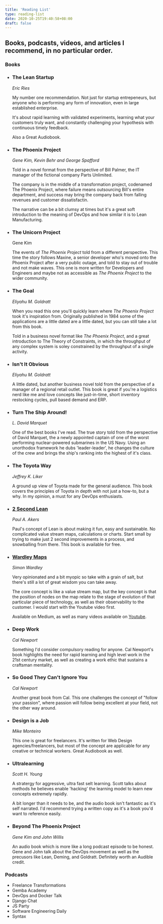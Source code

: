 ```yaml
---
title: 'Reading List'
type: reading-list
date: 2020-10-25T19:40:58+08:00
draft: false
---
```


## Books, podcasts, videos, and articles I recommend, in no particular order.

### Books

- ### The Lean Startup

  _Eric Ries_

  My number one recommendation. Not just for startup entrepeneurs, but anyone who is performing any form of innovation, even in large established enterprise.

  It's about rapid learning with validated experiments, learning what your customers truly want, and constantly challenging your hypothesis with continuous timely feedback.

  Also a Great Audiobook.

- ### The Phoenix Project

  _Gene Kim, Kevin Behr and George Spafford_

  Told in a novel format from the perspective of Bill Palmer, the IT manager of the fictional company Parts Unlimited.

  The company is in the middle of a transformation project, codenamed The Phoenix Project, where failure means outsourcing Bill's entire department, and success may bring the company back from falling revenues and customer dissatisfactin.

  The narrative can be a bit clumsy at times but it's a great soft introduction to the meaning of DevOps and how similar it is to Lean Manufacturing.

- ### The Unicorn Project

  Gene Kim

  The events of _The Phoenix Project_ told from a different perspective. This time the story follows Maxine, a senior developer who's moved onto the Phoenix Project after a very public outage, and told to stay out of trouble and not make waves. This one is more written for Developers and Engineers and maybe not as accessible as _The Phoenix Project_ to the wider community.

- ### The Goal

  _Eliyahu M. Goldratt_

  When you read this one you'll quickly learn where _The Phoenix Project_ took it's inspiration from. Originally published in 1984 some of the applications are a little dated are a little dated, but you can still take a lot from this book.

  Told in a business novel format like _The Phoenix Project_, and a great introduction to The Theory of Constraints, in which the throughput of any complex system is soley constrained by the throughput of a single activity.

- ### Isn't It Obvious

  _Eliyahu M. Goldratt_

  A little dated, but another business novel told from the perspective of a manager of a regional retail outlet. This book is great if you're a logistics nerd like me and love concepts like just-in-time, short inventory restocking cycles, pull based demand and ERP.

- ### Turn The Ship Around!

  _L. David Marquet_

  One of the best books I've read. The true story told from the perspective of David Marquet, the a newly appointed captain of one of the worst performing nuclear-powered submarines in the US Navy. Using an unorthodox framework he dubs 'leader-leader', he changes the culture of the crew and brings the ship's ranking into the highest of it's class.

- ### The Toyota Way

  _Jeffrey K. Liker_

  A ground up view of Toyota made for the general audience. This book covers the principles of Toyota in depth with not just a how-to, but a why. In my opinion, a must for any DevOps enthusiasts.

- ### [2 Second Lean](https://paulakers.net/books/2-second-lean)

  _Paul A. Akers_

  Paul's concept of Lean is about making it fun, easy and sustainable. No complicated value stream maps, calculations or charts. Start small by trying to make just 2 second improvements in a process, and snowballing from there. This book is available for free.

- ### [Wardley Maps](https://medium.com/wardleymaps)

  _Simon Wardley_

  Very opinionated and a bit myopic so take with a grain of salt, but there's still a lot of great wisdom you can take away.

  The core concept is like a value stream map, but the key concept is that the position of nodes on the map relate to the stage of evolution of that particular piece of technology, as well as their observability to the customer. I would start with the Youtube video first.

  Available on Medium, as well as many videos available on [Youtube](https://www.youtube.com/watch?v=NnFeIt-uaEc&ab_channel=O%27Reilly).

- ### Deep Work

  _Cal Newport_

  Something I'd consider compulsory reading for anyone. Cal Newport's book highlights the need for rapid learning and high level work in the 21st century market, as well as creating a work ethic that sustains a craftsman mentality.

- ### So Good They Can't Ignore You

  _Cal Newport_

  Another great book from Cal. This one challenges the concept of "follow your passion", where passion will follow being excellent at your field, not the other way around.

- ### Design is a Job

  _Mike Monteiro_

  This one is great for freelancers. It's written for Web Design agencies/freelancers, but most of the concept are applicable for any creative or technical workers. Great Audiobook as well.

- ### Ultralearning

  _Scott H. Young_

  A stratergy for aggressive, ultra fast selt learning. Scott talks about methods he believes enable 'hacking' the learning model to learn new concepts extremely rapidly.

  A bit longer than it needs to be, and the audio book isn't fantastic as it's self narrated. I'd recommend trying a written copy as it's a book you'd want to reference easily.

- ### Beyond The Phoenix Project

  _Gene Kim and John Willis_

  An audio book which is more like a long podcast episode to be honest. Gene and John talk about the DevOps movement as well as the precusors like Lean, Deming, and Goldratt. Definitely worth an Audible credit.

### Podcasts

- Freelance Transformations
- Gemba Academy
- DevOps and Docker Talk
- Django Chat
- JS Party
- Software Engineering Daily
- Syntax
